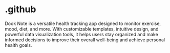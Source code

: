 # .github
Dook Note is a versatile health tracking app designed to monitor exercise, mood, diet, and more. With customizable templates, intuitive design, and powerful data visualization tools, it helps users stay organized and make informed decisions to improve their overall well-being and achieve personal health goals.
